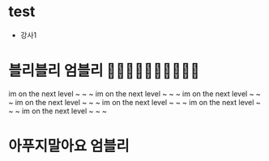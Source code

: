 # test

- 강사1

# 블리블리 엄블리 💖💛💚💘💝💙💓💕💜💗
im on the next level ~ ~ ~
im on the next level ~ ~ ~
im on the next level ~ ~ ~
im on the next level ~ ~ ~
im on the next level ~ ~ ~
im on the next level ~ ~ ~
im on the next level ~ ~ ~


# 아푸지말아요 엄블리
